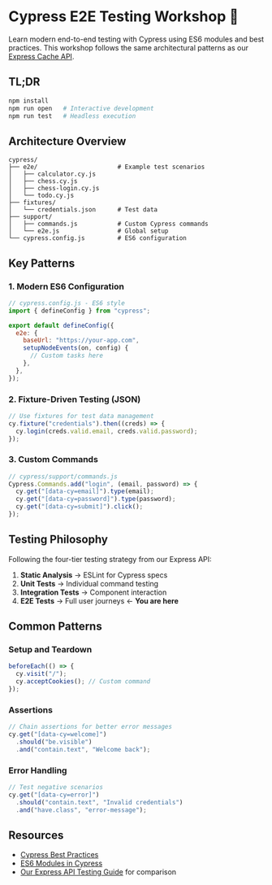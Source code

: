 # Cypress E2E Testing Workshop 🎯

Learn modern end-to-end testing with Cypress using ES6 modules and best practices.
This workshop follows the same architectural patterns as our [Express Cache API](../node-cache-api).

## TL;DR

```bash
npm install
npm run open   # Interactive development
npm run test   # Headless execution
```

## Architecture Overview

```
cypress/
├── e2e/                      # Example test scenarios
│   ├── calculator.cy.js
│   ├── chess.cy.js
│   ├── chess-login.cy.js
│   └── todo.cy.js
├── fixtures/
│   └── credentials.json      # Test data
├── support/
│   ├── commands.js           # Custom Cypress commands
│   └── e2e.js                # Global setup
└── cypress.config.js         # ES6 configuration
```

## Key Patterns

### 1. Modern ES6 Configuration

```javascript
// cypress.config.js - ES6 style
import { defineConfig } from "cypress";

export default defineConfig({
  e2e: {
    baseUrl: "https://your-app.com",
    setupNodeEvents(on, config) {
      // Custom tasks here
    },
  },
});
```

### 2. Fixture-Driven Testing (JSON)

```javascript
// Use fixtures for test data management
cy.fixture("credentials").then((creds) => {
  cy.login(creds.valid.email, creds.valid.password);
});
```

### 3. Custom Commands

```javascript
// cypress/support/commands.js
Cypress.Commands.add("login", (email, password) => {
  cy.get("[data-cy=email]").type(email);
  cy.get("[data-cy=password]").type(password);
  cy.get("[data-cy=submit]").click();
});
```

## Testing Philosophy

Following the four-tier testing strategy from our Express API:

1. **Static Analysis** → ESLint for Cypress specs
2. **Unit Tests** → Individual command testing
3. **Integration Tests** → Component interaction
4. **E2E Tests** → Full user journeys ← **You are here**

## Common Patterns

### Setup and Teardown

```javascript
beforeEach(() => {
  cy.visit("/");
  cy.acceptCookies(); // Custom command
});
```

### Assertions

```javascript
// Chain assertions for better error messages
cy.get("[data-cy=welcome]")
  .should("be.visible")
  .and("contain.text", "Welcome back");
```

### Error Handling

```javascript
// Test negative scenarios
cy.get("[data-cy=error]")
  .should("contain.text", "Invalid credentials")
  .and("have.class", "error-message");
```

## Resources

- [Cypress Best Practices](https://docs.cypress.io/guides/references/best-practices)
- [ES6 Modules in Cypress](https://docs.cypress.io/guides/references/configuration#module-api)
- [Our Express API Testing Guide](../express-api-project/README.md) for comparison
